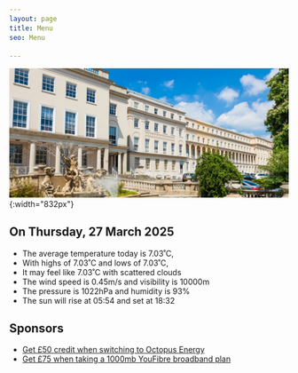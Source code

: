 ```yaml
---
layout: page
title: Menu
seo: Menu

---
```


![Logo](/images/logo.jpg){:width="832px"}


<!-- weather_marker starts -->
## On Thursday, 27 March 2025

- The average temperature today is 7.03˚C,
- With highs of 7.03˚C and lows of 7.03˚C,
- It may feel like 7.03˚C with scattered clouds
- The wind speed is 0.45m/s and visibility is 10000m
- The pressure is 1022hPa and humidity is 93%
- The sun will rise at 05:54 and set at 18:32

<!-- weather_marker ends -->


## Sponsors

- [Get £50 credit when switching to Octopus Energy](https://bit.ly/3oD1nnS)
- [Get £75 when taking a 1000mb YouFibre broadband plan](https://aklam.io/91zWhU?)

